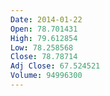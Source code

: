 ```yaml
---
Date: 2014-01-22
Open: 78.701431
High: 79.612854
Low: 78.258568
Close: 78.78714
Adj Close: 67.524521
Volume: 94996300
---
```

